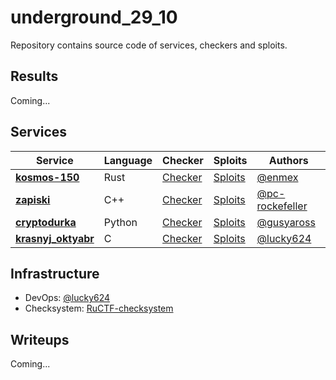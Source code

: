 # underground_29_10
Repository contains source code of services, checkers and sploits.

## Results

Coming...


## Services

| Service | Language | Checker | Sploits | Authors |
|---------|----------|---------|---------|---------|
| **[kosmos-150](services/kosmos-150/)** | Rust | [Checker](checkers/kosmos-150/) | [Sploits](sploits/kosmos-150/) | [@enmex](https://github.com/enmex) |
| **[zapiski](services/zapiski/)** | C++ | [Checker](checkers/zapiski/) | [Sploits](sploits/zapiski/) | [@pc-rockefeller](https://github.com/pc-rockefeller) |
| **[cryptodurka](services/cryptodurka/)** | Python | [Checker](checkers/cryptodurka/) | [Sploits](sploits/cryptodurka/) | [@gusyaross](https://github.com/gusyaross) |
| **[krasnyj_oktyabr](services/krasnyj_oktyabr/)** | C | [Checker](checkers/krasnyj_oktyabr/) | [Sploits](sploits/krasnyj_oktyabr/) | [@lucky624](https://github.com/lucky624) |


## Infrastructure

- DevOps: [@lucky624](https://github.com/lucky624)
- Checksystem: [RuCTF-checksystem](https://github.com/HackerDom/checksystem)


## Writeups

Coming...
